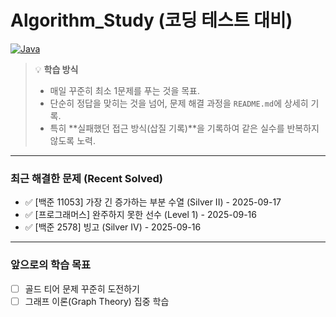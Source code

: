 # Algorithm_Study (코딩 테스트 대비)

[![Java](https://img.shields.io/badge/Language-Java-blue.svg?style=for-the-badge&logo=java)](&nbsp;)

> 💡 **학습 방식**
> - 매일 꾸준히 최소 1문제를 푸는 것을 목표.
> - 단순히 정답을 맞히는 것을 넘어, 문제 해결 과정을 `README.md`에 상세히 기록.
> - 특히 **실패했던 접근 방식(삽질 기록)**을 기록하여 같은 실수를 반복하지 않도록 노력.

---

### 최근 해결한 문제 (Recent Solved)

- ✅ [백준 11053] 가장 긴 증가하는 부분 수열 (Silver II) - 2025-09-17
- ✅ [프로그래머스] 완주하지 못한 선수 (Level 1) - 2025-09-16
- ✅ [백준 2578] 빙고 (Silver IV) - 2025-09-16

---

### 앞으로의 학습 목표

- [ ] 골드 티어 문제 꾸준히 도전하기
- [ ] 그래프 이론(Graph Theory) 집중 학습